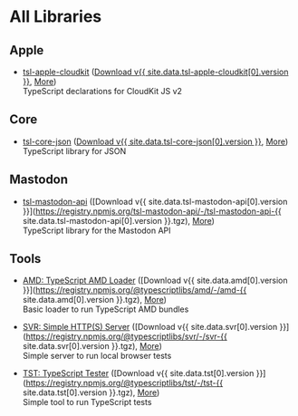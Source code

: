 All Libraries
=============



Apple
-----

- [tsl-apple-cloudkit](/tsl-apple-cloudkit/)
  ([Download v{{ site.data.tsl-apple-cloudkit[0].version }}](/npm/tsl-apple-cloudkit.tgz),
  [More](/package/tsl-apple-cloudkit.html))  
  TypeScript declarations for CloudKit JS v2



Core
--------

- [tsl-core-json](/tsl-core-json/)
  ([Download v{{ site.data.tsl-core-json[0].version }}](/npm/tsl-core-json.tgz),
  [More](/package/tsl-core-json.html))  
  TypeScript library for JSON



Mastodon
--------

- [tsl-mastodon-api](/tsl-mastodon-api/)
  ([Download v{{ site.data.tsl-mastodon-api[0].version }}](https://registry.npmjs.org/tsl-mastodon-api/-/tsl-mastodon-api-{{ site.data.tsl-mastodon-api[0].version }}.tgz),
  [More](/package/tsl-mastodon-api.html))  
  TypeScript library for the Mastodon API



Tools
-----

- [AMD: TypeScript AMD Loader](/amd/)
  ([Download v{{ site.data.amd[0].version }}](https://registry.npmjs.org/@typescriptlibs/amd/-/amd-{{ site.data.amd[0].version }}.tgz),
  [More](/package/amd.html))  
  Basic loader to run TypeScript AMD bundles

- [SVR: Simple HTTP(S) Server](/svr/)
  ([Download v{{ site.data.svr[0].version }}](https://registry.npmjs.org/@typescriptlibs/svr/-/svr-{{ site.data.svr[0].version }}.tgz),
  [More](/package/svr.html))  
  Simple server to run local browser tests

- [TST: TypeScript Tester](/tst/)
  ([Download v{{ site.data.tst[0].version }}](https://registry.npmjs.org/@typescriptlibs/tst/-/tst-{{ site.data.tst[0].version }}.tgz),
  [More](/package/tst.html))  
  Simple tool to run TypeScript tests
